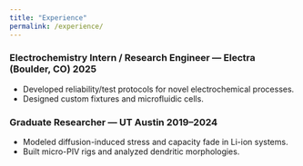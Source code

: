 ```yaml
---
title: "Experience"
permalink: /experience/
---
```


### Electrochemistry Intern / Research Engineer — Electra (Boulder, CO) 2025
- Developed reliability/test protocols for novel electrochemical processes.
- Designed custom fixtures and microfluidic cells.

### Graduate Researcher — UT Austin 2019–2024
- Modeled diffusion-induced stress and capacity fade in Li-ion systems.
- Built micro-PIV rigs and analyzed dendritic morphologies.
